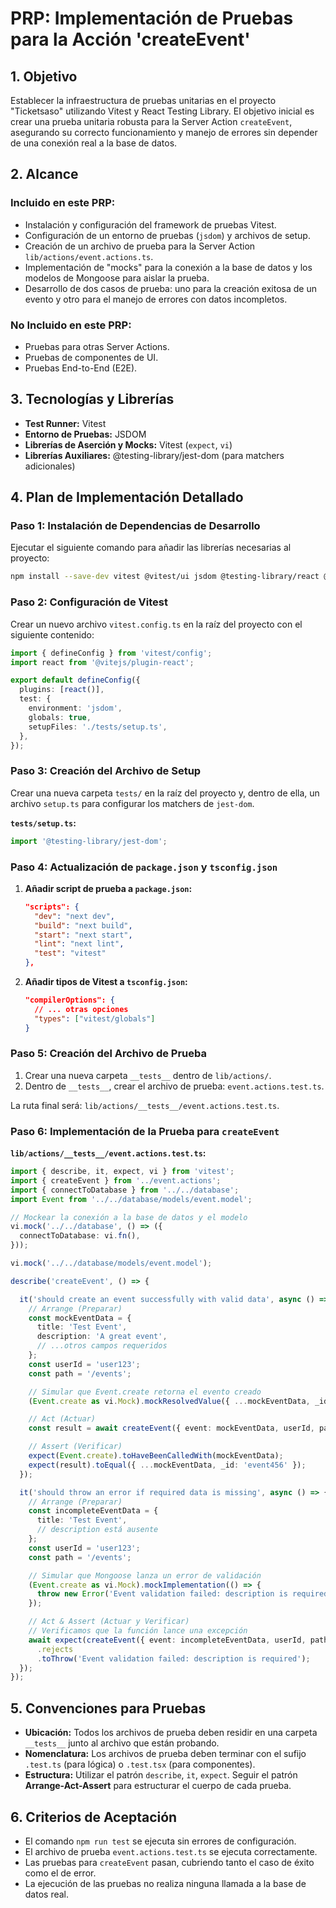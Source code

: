 # PRP: Implementación de Pruebas para la Acción 'createEvent'

## 1. Objetivo
Establecer la infraestructura de pruebas unitarias en el proyecto "Ticketsaso" utilizando Vitest y React Testing Library. El objetivo inicial es crear una prueba unitaria robusta para la Server Action `createEvent`, asegurando su correcto funcionamiento y manejo de errores sin depender de una conexión real a la base de datos.

## 2. Alcance

### Incluido en este PRP:
- Instalación y configuración del framework de pruebas Vitest.
- Configuración de un entorno de pruebas (`jsdom`) y archivos de setup.
- Creación de un archivo de prueba para la Server Action `lib/actions/event.actions.ts`.
- Implementación de "mocks" para la conexión a la base de datos y los modelos de Mongoose para aislar la prueba.
- Desarrollo de dos casos de prueba: uno para la creación exitosa de un evento y otro para el manejo de errores con datos incompletos.

### No Incluido en este PRP:
- Pruebas para otras Server Actions.
- Pruebas de componentes de UI.
- Pruebas End-to-End (E2E).

## 3. Tecnologías y Librerías
- **Test Runner:** Vitest
- **Entorno de Pruebas:** JSDOM
- **Librerías de Aserción y Mocks:** Vitest (`expect`, `vi`)
- **Librerías Auxiliares:** @testing-library/jest-dom (para matchers adicionales)

## 4. Plan de Implementación Detallado

### Paso 1: Instalación de Dependencias de Desarrollo
Ejecutar el siguiente comando para añadir las librerías necesarias al proyecto:
```bash
npm install --save-dev vitest @vitest/ui jsdom @testing-library/react @testing-library/jest-dom
```

### Paso 2: Configuración de Vitest
Crear un nuevo archivo `vitest.config.ts` en la raíz del proyecto con el siguiente contenido:

```typescript
import { defineConfig } from 'vitest/config';
import react from '@vitejs/plugin-react';

export default defineConfig({
  plugins: [react()],
  test: {
    environment: 'jsdom',
    globals: true,
    setupFiles: './tests/setup.ts',
  },
});
```

### Paso 3: Creación del Archivo de Setup
Crear una nueva carpeta `tests/` en la raíz del proyecto y, dentro de ella, un archivo `setup.ts` para configurar los matchers de `jest-dom`.

**`tests/setup.ts`:**
```typescript
import '@testing-library/jest-dom';
```

### Paso 4: Actualización de `package.json` y `tsconfig.json`

1.  **Añadir script de prueba a `package.json`:**
    ```json
    "scripts": {
      "dev": "next dev",
      "build": "next build",
      "start": "next start",
      "lint": "next lint",
      "test": "vitest"
    },
    ```

2.  **Añadir tipos de Vitest a `tsconfig.json`:**
    ```json
    "compilerOptions": {
      // ... otras opciones
      "types": ["vitest/globals"]
    }
    ```

### Paso 5: Creación del Archivo de Prueba
1.  Crear una nueva carpeta `__tests__` dentro de `lib/actions/`.
2.  Dentro de `__tests__`, crear el archivo de prueba: `event.actions.test.ts`.

La ruta final será: `lib/actions/__tests__/event.actions.test.ts`.

### Paso 6: Implementación de la Prueba para `createEvent`

**`lib/actions/__tests__/event.actions.test.ts`:**

```typescript
import { describe, it, expect, vi } from 'vitest';
import { createEvent } from '../event.actions';
import { connectToDatabase } from '../../database';
import Event from '../../database/models/event.model';

// Mockear la conexión a la base de datos y el modelo
vi.mock('../../database', () => ({
  connectToDatabase: vi.fn(),
}));

vi.mock('../../database/models/event.model');

describe('createEvent', () => {

  it('should create an event successfully with valid data', async () => {
    // Arrange (Preparar)
    const mockEventData = {
      title: 'Test Event',
      description: 'A great event',
      // ...otros campos requeridos
    };
    const userId = 'user123';
    const path = '/events';

    // Simular que Event.create retorna el evento creado
    (Event.create as vi.Mock).mockResolvedValue({ ...mockEventData, _id: 'event456' });

    // Act (Actuar)
    const result = await createEvent({ event: mockEventData, userId, path });

    // Assert (Verificar)
    expect(Event.create).toHaveBeenCalledWith(mockEventData);
    expect(result).toEqual({ ...mockEventData, _id: 'event456' });
  });

  it('should throw an error if required data is missing', async () => {
    // Arrange (Preparar)
    const incompleteEventData = {
      title: 'Test Event',
      // description está ausente
    };
    const userId = 'user123';
    const path = '/events';

    // Simular que Mongoose lanza un error de validación
    (Event.create as vi.Mock).mockImplementation(() => {
      throw new Error('Event validation failed: description is required');
    });

    // Act & Assert (Actuar y Verificar)
    // Verificamos que la función lance una excepción
    await expect(createEvent({ event: incompleteEventData, userId, path }))
      .rejects
      .toThrow('Event validation failed: description is required');
  });
});
```

## 5. Convenciones para Pruebas

- **Ubicación:** Todos los archivos de prueba deben residir en una carpeta `__tests__` junto al archivo que están probando.
- **Nomenclatura:** Los archivos de prueba deben terminar con el sufijo `.test.ts` (para lógica) o `.test.tsx` (para componentes).
- **Estructura:** Utilizar el patrón `describe`, `it`, `expect`. Seguir el patrón **Arrange-Act-Assert** para estructurar el cuerpo de cada prueba.

## 6. Criterios de Aceptación
- El comando `npm run test` se ejecuta sin errores de configuración.
- El archivo de prueba `event.actions.test.ts` se ejecuta correctamente.
- Las pruebas para `createEvent` pasan, cubriendo tanto el caso de éxito como el de error.
- La ejecución de las pruebas no realiza ninguna llamada a la base de datos real.
